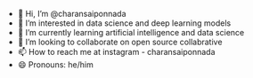 - 👋 Hi, I’m @charansaiponnada
- 👀 I’m interested in data science and deep learning models
- 🌱 I’m currently learning artificial intelligence and data science
- 💞️ I’m looking to collaborate on open source collabrative
- 📫 How to reach me at instagram - charansaiponnada
- 😄 Pronouns: he/him
<!--
charansaiponnada/charansaiponnada is a ✨ special ✨ repository because its `README.md` (this file) appears on your GitHub profile.
You can click the Preview link to take a look at your changes.
--->
